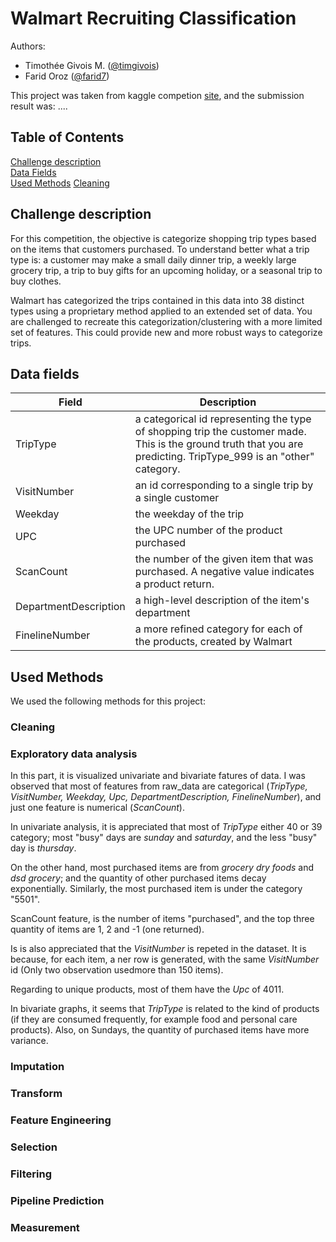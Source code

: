 
# Walmart Recruiting Classification

Authors:

 - Timothée Givois M. ([@timgivois](https://github.com/timgivois))
 - Farid Oroz ([@farid7](https://github.com/farid7))


This project was taken from kaggle competion [site](https://www.kaggle.com/c/walmart-recruiting-trip-type-classification),  and the submission result was: ....

## Table of Contents  
[Challenge description](#challenge-description)  
[Data Fields](#data-fields)  
[Used Methods](#used-methods)
[Cleaning](#cleaning)

## Challenge description
For this competition, the objective is categorize shopping trip types based on the items that customers purchased. To understand better what a trip type is: a customer may make a small daily dinner trip, a weekly large grocery trip, a trip to buy gifts for an upcoming holiday, or a seasonal trip to buy clothes.

Walmart has categorized the trips contained in this data into 38 distinct types using a proprietary method applied to an extended set of data. You are challenged to recreate this categorization/clustering with a more limited set of features. This could provide new and more robust ways to categorize trips.

## Data fields

Field | Description
--- | ---
TripType| a categorical id representing the type of shopping trip the customer made. This is the ground truth that you are predicting. TripType_999 is an "other" category.
VisitNumber | an id corresponding to a single trip by a single customer
Weekday | the weekday of the trip
UPC |  the UPC number of the product purchased
ScanCount |  the number of the given item that was purchased. A negative value indicates a product return.
DepartmentDescription |  a high-level description of the item's department
FinelineNumber | a more refined category for each of the products, created by Walmart

## Used Methods
We used the following methods for this project:

### Cleaning
### Exploratory data analysis
In this part, it is visualized univariate and bivariate fatures of data. 
I was observed that most of features from raw_data are categorical (_TripType, VisitNumber, Weekday,
Upc, DepartmentDescription, FinelineNumber_), and just one feature is numerical (_ScanCount_). 

In univariate analysis, it is appreciated that most of _TripType_ either 40 or 39 category; most 
"busy" days are _sunday_ and _saturday_, and the less "busy" day is _thursday_. 

On the other hand, most purchased items are from _grocery dry foods_ and _dsd grocery_; and the quantity of 
other purchased items decay exponentially. Similarly, the most purchased item is under the category "5501".

ScanCount feature, is the number of items "purchased", and the top three quantity of items 
are 1, 2 and -1 (one returned). 

Is is also appreciated that the _VisitNumber_ is repeted in the dataset. It is because, for each item, a ner
row is generated, with the same _VisitNumber_ id (Only two observation usedmore than 150 items).

Regarding to unique products, most of them have the _Upc_ of 4011.

In bivariate graphs, it seems that _TripType_ is related to the kind of products (if they are consumed
frequently, for example food and personal care products). Also, on Sundays, the quantity of purchased items
have more variance. 




### Imputation
### Transform
### Feature Engineering
### Selection
### Filtering
### Pipeline Prediction
### Measurement
